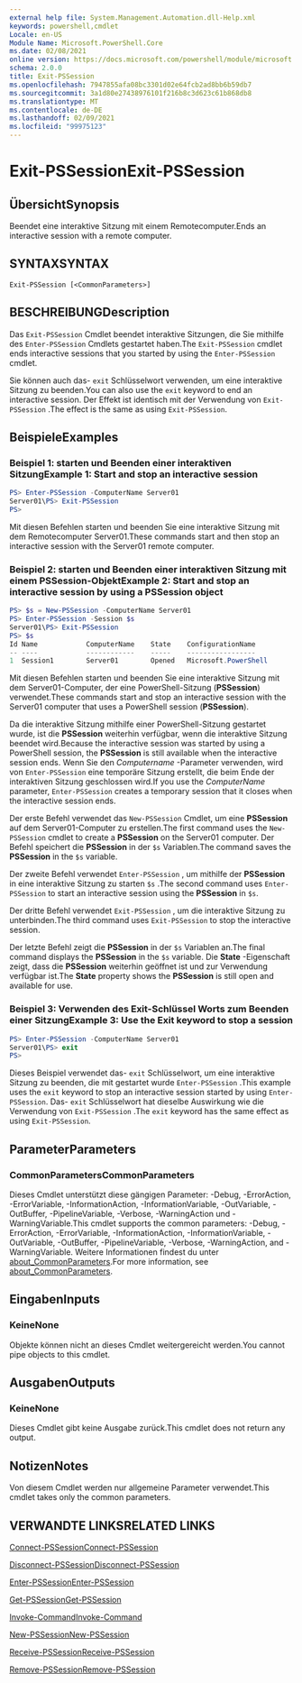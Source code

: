 ```yaml
---
external help file: System.Management.Automation.dll-Help.xml
keywords: powershell,cmdlet
Locale: en-US
Module Name: Microsoft.PowerShell.Core
ms.date: 02/08/2021
online version: https://docs.microsoft.com/powershell/module/microsoft.powershell.core/exit-pssession?view=powershell-7&WT.mc_id=ps-gethelp
schema: 2.0.0
title: Exit-PSSession
ms.openlocfilehash: 7947855afa08bc3301d02e64fcb2ad8bb6b59db7
ms.sourcegitcommit: 3a1d80e27438976101f216b8c3d623c61b868db8
ms.translationtype: MT
ms.contentlocale: de-DE
ms.lasthandoff: 02/09/2021
ms.locfileid: "99975123"
---
```

# <span data-ttu-id="3e887-103">Exit-PSSession</span><span class="sxs-lookup"><span data-stu-id="3e887-103">Exit-PSSession</span></span>

## <span data-ttu-id="3e887-104">Übersicht</span><span class="sxs-lookup"><span data-stu-id="3e887-104">Synopsis</span></span>
<span data-ttu-id="3e887-105">Beendet eine interaktive Sitzung mit einem Remotecomputer.</span><span class="sxs-lookup"><span data-stu-id="3e887-105">Ends an interactive session with a remote computer.</span></span>

## <span data-ttu-id="3e887-106">SYNTAX</span><span class="sxs-lookup"><span data-stu-id="3e887-106">SYNTAX</span></span>

```
Exit-PSSession [<CommonParameters>]
```

## <span data-ttu-id="3e887-107">BESCHREIBUNG</span><span class="sxs-lookup"><span data-stu-id="3e887-107">Description</span></span>

<span data-ttu-id="3e887-108">Das `Exit-PSSession` Cmdlet beendet interaktive Sitzungen, die Sie mithilfe des `Enter-PSSession` Cmdlets gestartet haben.</span><span class="sxs-lookup"><span data-stu-id="3e887-108">The `Exit-PSSession` cmdlet ends interactive sessions that you started by using the `Enter-PSSession` cmdlet.</span></span>

<span data-ttu-id="3e887-109">Sie können auch das- `exit` Schlüsselwort verwenden, um eine interaktive Sitzung zu beenden.</span><span class="sxs-lookup"><span data-stu-id="3e887-109">You can also use the `exit` keyword to end an interactive session.</span></span> <span data-ttu-id="3e887-110">Der Effekt ist identisch mit der Verwendung von `Exit-PSSession` .</span><span class="sxs-lookup"><span data-stu-id="3e887-110">The effect is the same as using `Exit-PSSession`.</span></span>

## <span data-ttu-id="3e887-111">Beispiele</span><span class="sxs-lookup"><span data-stu-id="3e887-111">Examples</span></span>

### <span data-ttu-id="3e887-112">Beispiel 1: starten und Beenden einer interaktiven Sitzung</span><span class="sxs-lookup"><span data-stu-id="3e887-112">Example 1: Start and stop an interactive session</span></span>

```powershell
PS> Enter-PSSession -ComputerName Server01
Server01\PS> Exit-PSSession
PS>
```

<span data-ttu-id="3e887-113">Mit diesen Befehlen starten und beenden Sie eine interaktive Sitzung mit dem Remotecomputer Server01.</span><span class="sxs-lookup"><span data-stu-id="3e887-113">These commands start and then stop an interactive session with the Server01 remote computer.</span></span>

### <span data-ttu-id="3e887-114">Beispiel 2: starten und Beenden einer interaktiven Sitzung mit einem PSSession-Objekt</span><span class="sxs-lookup"><span data-stu-id="3e887-114">Example 2: Start and stop an interactive session by using a PSSession object</span></span>

```powershell
PS> $s = New-PSSession -ComputerName Server01
PS> Enter-PSSession -Session $s
Server01\PS> Exit-PSSession
PS> $s
Id Name            ComputerName    State    ConfigurationName
-- ----            ------------    -----    -----------------
1  Session1        Server01        Opened   Microsoft.PowerShell
```

<span data-ttu-id="3e887-115">Mit diesen Befehlen starten und beenden Sie eine interaktive Sitzung mit dem Server01-Computer, der eine PowerShell-Sitzung (**PSSession**) verwendet.</span><span class="sxs-lookup"><span data-stu-id="3e887-115">These commands start and stop an interactive session with the Server01 computer that uses a PowerShell session (**PSSession**).</span></span>

<span data-ttu-id="3e887-116">Da die interaktive Sitzung mithilfe einer PowerShell-Sitzung gestartet wurde, ist die **PSSession** weiterhin verfügbar, wenn die interaktive Sitzung beendet wird.</span><span class="sxs-lookup"><span data-stu-id="3e887-116">Because the interactive session was started by using a PowerShell session, the **PSSession** is still available when the interactive session ends.</span></span> <span data-ttu-id="3e887-117">Wenn Sie den _Computername_ -Parameter verwenden, wird von `Enter-PSSession` eine temporäre Sitzung erstellt, die beim Ende der interaktiven Sitzung geschlossen wird.</span><span class="sxs-lookup"><span data-stu-id="3e887-117">If you use the _ComputerName_ parameter, `Enter-PSSession` creates a temporary session that it closes when the interactive session ends.</span></span>

<span data-ttu-id="3e887-118">Der erste Befehl verwendet das `New-PSSession` Cmdlet, um eine **PSSession** auf dem Server01-Computer zu erstellen.</span><span class="sxs-lookup"><span data-stu-id="3e887-118">The first command uses the `New-PSSession` cmdlet to create a **PSSession** on the Server01 computer.</span></span> <span data-ttu-id="3e887-119">Der Befehl speichert die **PSSession** in der `$s` Variablen.</span><span class="sxs-lookup"><span data-stu-id="3e887-119">The command saves the **PSSession** in the `$s` variable.</span></span>

<span data-ttu-id="3e887-120">Der zweite Befehl verwendet `Enter-PSSession` , um mithilfe der **PSSession** in eine interaktive Sitzung zu starten `$s` .</span><span class="sxs-lookup"><span data-stu-id="3e887-120">The second command uses `Enter-PSSession` to start an interactive session using the **PSSession** in `$s`.</span></span>

<span data-ttu-id="3e887-121">Der dritte Befehl verwendet `Exit-PSSession` , um die interaktive Sitzung zu unterbinden.</span><span class="sxs-lookup"><span data-stu-id="3e887-121">The third command uses `Exit-PSSession` to stop the interactive session.</span></span>

<span data-ttu-id="3e887-122">Der letzte Befehl zeigt die **PSSession** in der `$s` Variablen an.</span><span class="sxs-lookup"><span data-stu-id="3e887-122">The final command displays the **PSSession** in the `$s` variable.</span></span> <span data-ttu-id="3e887-123">Die **State** -Eigenschaft zeigt, dass die **PSSession** weiterhin geöffnet ist und zur Verwendung verfügbar ist.</span><span class="sxs-lookup"><span data-stu-id="3e887-123">The **State** property shows the **PSSession** is still open and available for use.</span></span>

### <span data-ttu-id="3e887-124">Beispiel 3: Verwenden des Exit-Schlüssel Worts zum Beenden einer Sitzung</span><span class="sxs-lookup"><span data-stu-id="3e887-124">Example 3: Use the Exit keyword to stop a session</span></span>

```powershell
PS> Enter-PSSession -ComputerName Server01
Server01\PS> exit
PS>
```

<span data-ttu-id="3e887-125">Dieses Beispiel verwendet das- `exit` Schlüsselwort, um eine interaktive Sitzung zu beenden, die mit gestartet wurde `Enter-PSSession` .</span><span class="sxs-lookup"><span data-stu-id="3e887-125">This example uses the `exit` keyword to stop an interactive session started by using `Enter-PSSession`.</span></span> <span data-ttu-id="3e887-126">Das- `exit` Schlüsselwort hat dieselbe Auswirkung wie die Verwendung von `Exit-PSSession` .</span><span class="sxs-lookup"><span data-stu-id="3e887-126">The `exit` keyword has the same effect as using `Exit-PSSession`.</span></span>

## <span data-ttu-id="3e887-127">Parameter</span><span class="sxs-lookup"><span data-stu-id="3e887-127">Parameters</span></span>

### <span data-ttu-id="3e887-128">CommonParameters</span><span class="sxs-lookup"><span data-stu-id="3e887-128">CommonParameters</span></span>

<span data-ttu-id="3e887-129">Dieses Cmdlet unterstützt diese gängigen Parameter: -Debug, -ErrorAction, -ErrorVariable, -InformationAction, -InformationVariable, -OutVariable, -OutBuffer, -PipelineVariable, -Verbose, -WarningAction und -WarningVariable.</span><span class="sxs-lookup"><span data-stu-id="3e887-129">This cmdlet supports the common parameters: -Debug, -ErrorAction, -ErrorVariable, -InformationAction, -InformationVariable, -OutVariable, -OutBuffer, -PipelineVariable, -Verbose, -WarningAction, and -WarningVariable.</span></span> <span data-ttu-id="3e887-130">Weitere Informationen findest du unter [about_CommonParameters](https://go.microsoft.com/fwlink/?LinkID=113216).</span><span class="sxs-lookup"><span data-stu-id="3e887-130">For more information, see [about_CommonParameters](https://go.microsoft.com/fwlink/?LinkID=113216).</span></span>

## <span data-ttu-id="3e887-131">Eingaben</span><span class="sxs-lookup"><span data-stu-id="3e887-131">Inputs</span></span>

### <span data-ttu-id="3e887-132">Keine</span><span class="sxs-lookup"><span data-stu-id="3e887-132">None</span></span>

<span data-ttu-id="3e887-133">Objekte können nicht an dieses Cmdlet weitergereicht werden.</span><span class="sxs-lookup"><span data-stu-id="3e887-133">You cannot pipe objects to this cmdlet.</span></span>

## <span data-ttu-id="3e887-134">Ausgaben</span><span class="sxs-lookup"><span data-stu-id="3e887-134">Outputs</span></span>

### <span data-ttu-id="3e887-135">Keine</span><span class="sxs-lookup"><span data-stu-id="3e887-135">None</span></span>

<span data-ttu-id="3e887-136">Dieses Cmdlet gibt keine Ausgabe zurück.</span><span class="sxs-lookup"><span data-stu-id="3e887-136">This cmdlet does not return any output.</span></span>

## <span data-ttu-id="3e887-137">Notizen</span><span class="sxs-lookup"><span data-stu-id="3e887-137">Notes</span></span>

<span data-ttu-id="3e887-138">Von diesem Cmdlet werden nur allgemeine Parameter verwendet.</span><span class="sxs-lookup"><span data-stu-id="3e887-138">This cmdlet takes only the common parameters.</span></span>

## <span data-ttu-id="3e887-139">VERWANDTE LINKS</span><span class="sxs-lookup"><span data-stu-id="3e887-139">RELATED LINKS</span></span>

[<span data-ttu-id="3e887-140">Connect-PSSession</span><span class="sxs-lookup"><span data-stu-id="3e887-140">Connect-PSSession</span></span>](Connect-PSSession.md)

[<span data-ttu-id="3e887-141">Disconnect-PSSession</span><span class="sxs-lookup"><span data-stu-id="3e887-141">Disconnect-PSSession</span></span>](Disconnect-PSSession.md)

[<span data-ttu-id="3e887-142">Enter-PSSession</span><span class="sxs-lookup"><span data-stu-id="3e887-142">Enter-PSSession</span></span>](Enter-PSSession.md)

[<span data-ttu-id="3e887-143">Get-PSSession</span><span class="sxs-lookup"><span data-stu-id="3e887-143">Get-PSSession</span></span>](Get-PSSession.md)

[<span data-ttu-id="3e887-144">Invoke-Command</span><span class="sxs-lookup"><span data-stu-id="3e887-144">Invoke-Command</span></span>](Invoke-Command.md)

[<span data-ttu-id="3e887-145">New-PSSession</span><span class="sxs-lookup"><span data-stu-id="3e887-145">New-PSSession</span></span>](New-PSSession.md)

[<span data-ttu-id="3e887-146">Receive-PSSession</span><span class="sxs-lookup"><span data-stu-id="3e887-146">Receive-PSSession</span></span>](Receive-PSSession.md)

[<span data-ttu-id="3e887-147">Remove-PSSession</span><span class="sxs-lookup"><span data-stu-id="3e887-147">Remove-PSSession</span></span>](Remove-PSSession.md)
